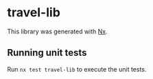 # travel-lib

This library was generated with [Nx](https://nx.dev).

## Running unit tests

Run `nx test travel-lib` to execute the unit tests.
